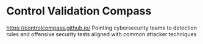 # Control Validation Compass
https://controlcompass.github.io/
Pointing cybersecurity teams to detection rules and offensive security tests aligned with common attacker techniques

